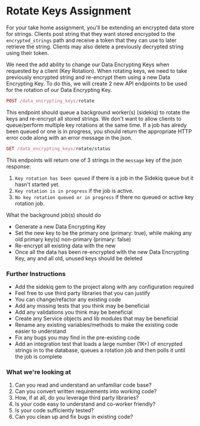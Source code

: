 # Rotate Keys Assignment

For your take home assignment, you'll be extending an encrypted data store for strings. Clients post string that they want stored encrypted to the `encrypted_strings` path and receive a token that they can use to later retrieve the string. Clients may also delete a previously decrypted string using their token. 

We need the add ability to change our Data Encrypting Keys when requested by a client (Key Rotation). When rotating keys, we need to take previously encrypted string and re-encrypt them using a new Data Encrypting Key. To do this, we will create 2 new API endpoints to be used for the rotation of our Data Encrypting Key.


```ruby 
POST /data_encrypting_keys/rotate
```

This endpoint should queue a background worker(s) (sidekiq) to rotate the keys and re-encrypt all stored strings. We don't want to allow clients to queue/perform multiple key rotations at the same time. If a job has alredy been queued or one is in progress, you should return the appropriate HTTP error code along with an error message in the json.

```ruby 
GET /data_encrypting_keys/rotate/status
```

This endpoints will return one of 3 strings in the `message` key of the json response:

1. `Key rotation has been queued` if there is a job in the Sidekiq queue but it hasn't started yet.
2.  `Key rotation is in progress` if the job is active.
3. `No key rotation queued or in progress` if there no queued or active key rotation job.


What the background job(s) should do

* Generate a new Data Encrypting Key
* Set the new key to be the primary one (primary: true), while making any old primary key(s) non-primary (primary: false)
* Re-encrypt all existing data with the new 
* Once all the data has been re-encrypted with the new Data Encrypting Key, any and all old, unused keys should be deleted


### Further Instructions


* Add the sidekiq gem to the project along with any configuration required
* Feel free to use third party libraries that you can justify
* You can change/refactor any existing code
* Add any missing tests that you think may be beneficial
* Add any validations you think may be beneficial
* Create any Service objects and lib modules that may be beneficial
* Rename any existing variables/methods to make the existing code easier to understand
* Fix any bugs you may find in the pre-existing code
* Add an integration test that loads a large number (1K+) of encrypted strings in to the database, queues a rotation job and then polls it until the job is complete

### What we're looking at

1. Can you read and understand an unfamiliar code base?
2. Can you convert written requirements into working code?
3. How, if at all, do you leverage third party libraries?
4. Is your code easy to understand and co-worker friendly?
5. Is your code sufficiently tested?
6. Can you clean up and fix bugs in existing code?

